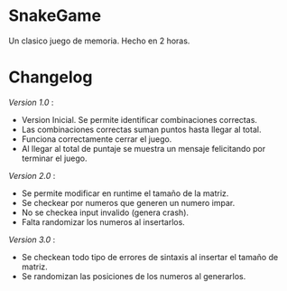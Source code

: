 # SnakeGame
Un clasico juego de memoria. Hecho en 2 horas.

# Changelog
*Version 1.0* : 
- Version Inicial. Se permite identificar combinaciones correctas.
- Las combinaciones correctas suman puntos hasta llegar al total.
- Funciona correctamente cerrar el juego.
- Al llegar al total de puntaje se muestra un mensaje felicitando por terminar el juego.

*Version 2.0* : 
- Se permite modificar en runtime el tamaño de la matriz.
- Se checkear por numeros que generen un numero impar.
- No se checkea input invalido (genera crash).
- Falta randomizar los numeros al insertarlos.

*Version 3.0* : 
- Se checkean todo tipo de errores de sintaxis al insertar el tamaño de matriz.
- Se randomizan las posiciones de los numeros al generarlos.



